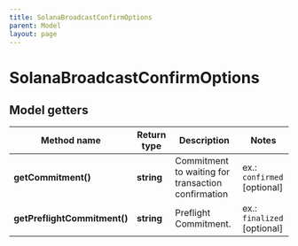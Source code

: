```yaml
---
title: SolanaBroadcastConfirmOptions
parent: Model
layout: page
---
```


# SolanaBroadcastConfirmOptions

## Model getters

Method name | Return type | Description | Notes
------------ | ------------- | ------------- | -------------
**getCommitment()** | **string** | Commitment to waiting for transaction confirmation | ex.: `confirmed` [optional]
**getPreflightCommitment()** | **string** | Preflight Commitment. | ex.: `finalized` [optional]

